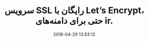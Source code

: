 ---
layout: post
title: "سرویس SSL رایگان با Let’s Encrypt، حتی برای دامنه‌های ir."
date: 2016-04-29 13:53:12
section: article
link: "https://hive.ir/ssl-%D8%B1%D8%A7%DB%8C%DA%AF%D8%A7%D9%86-lets-encrypt/"
user: "نوید کاشانی"
user_link: "http://navid.kashani.ir/"
---